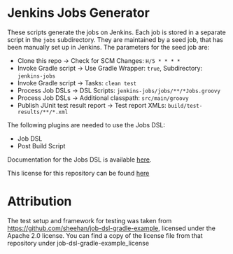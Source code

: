 # Jenkins Jobs Generator

These scripts generate the jobs on Jenkins. Each job is stored in a separate script in the `jobs` subdirectory. They are maintained by a seed job, that has been manually set up in Jenkins. The parameters for the seed job are:

* Clone this repo → Check for SCM Changes: `H/5 * * * *`
* Invoke Gradle script → Use Gradle Wrapper: `true`, Subdirectory: `jenkins-jobs`
* Invoke Gradle script → Tasks: `clean test`
* Process Job DSLs → DSL Scripts: `jenkins-jobs/jobs/**/*Jobs.groovy`
* Process Job DSLs → Additional classpath: `src/main/groovy`
* Publish JUnit test result report → Test report XMLs: `build/test-results/**/*.xml`

The following plugins are needed to use the Jobs DSL:

* Job DSL
* Post Build Script

Documentation for the Jobs DSL is available [here](https://github.com/jenkinsci/job-dsl-plugin/wiki).

This license for this repository can be found [here](license.txt)

# Attribution

The test setup and framework for testing was taken from https://github.com/sheehan/job-dsl-gradle-example, licensed under the Apache 2.0 license. You can find a copy of the license file from that repository under job-dsl-gradle-example_license